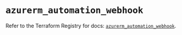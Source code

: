 # `azurerm_automation_webhook`

Refer to the Terraform Registry for docs: [`azurerm_automation_webhook`](https://registry.terraform.io/providers/hashicorp/azurerm/4.35.0/docs/resources/automation_webhook).
